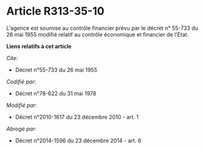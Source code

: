 # Article R313-35-10

L'agence est soumise au contrôle financier prévu par le décret n° 55-733 du 26 mai 1955 modifié relatif au contrôle
économique et financier de l'Etat.

**Liens relatifs à cet article**

_Cite_:

  - Décret n°55-733 du 26 mai 1955

_Codifié par_:

  - Décret n°78-622 du 31 mai 1978

_Modifié par_:

  - Décret n°2010-1617 du 23 décembre 2010 - art. 1

_Abrogé par_:

  - Décret n°2014-1596 du 23 décembre 2014 - art. 6
